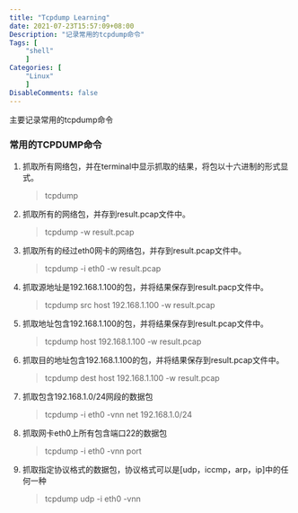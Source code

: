 ```yaml
---
title: "Tcpdump Learning"
date: 2021-07-23T15:57:09+08:00
Description: "记录常用的tcpdump命令"
Tags: [
    "shell"
    ]
Categories: [
    "Linux"
    ]
DisableComments: false
---
```


主要记录常用的tcpdump命令
<!--more-->
### 常用的TCPDUMP命令  
1. 抓取所有网络包，并在terminal中显示抓取的结果，将包以十六进制的形式显式。  
    
    >tcpdump

2. 抓取所有的网络包，并存到result.pcap文件中。  

    >tcpdump -w result.pcap

3. 抓取所有的经过eth0网卡的网络包，并存到result.pcap文件中。  
    
    >tcpdump -i eth0 -w result.pcap

4. 抓取源地址是192.168.1.100的包，并将结果保存到result.pacp文件中。  

    >tcpdump src host 192.168.1.100 -w result.pcap

5. 抓取地址包含192.168.1.100的包，并将结果保存到result.pcap文件中。  
    
    >tcpdump host 192.168.1.100 -w result.pcap

6. 抓取目的地址包含192.168.1.100的包，并将结果保存到result.pcap文件中。  

    >tcpdump dest host 192.168.1.100 -w result.pcap

7. 抓取包含192.168.1.0/24网段的数据包  

    >tcpdump -i eth0 -vnn net 192.168.1.0/24

8. 抓取网卡eth0上所有包含端口22的数据包
    
    >tcpdump -i eth0 -vnn port

9. 抓取指定协议格式的数据包，协议格式可以是[udp，iccmp，arp，ip]中的任何一种  

    >tcpdump udp -i eth0 -vnn



